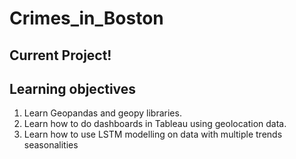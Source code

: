 # Crimes_in_Boston

## Current Project!

## Learning objectives

1. Learn Geopandas and geopy libraries. 
2. Learn how to do dashboards in Tableau using geolocation data. 
3. Learn how to use LSTM modelling on data with multiple trends seasonalities
